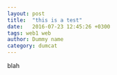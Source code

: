 ```yaml
---
layout: post
title:  "this is a test"
date:   2016-07-23 12:45:26 +0300
tags: web1 web
author: Dummy name
category: dumcat
---
```



blah